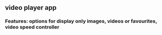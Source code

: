 ## video player app
### Features: options for display only images, videos or favourites, video speed controller
